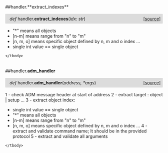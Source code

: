 <script src="https://cdn.mathjax.org/mathjax/latest/MathJax.js?config=TeX-AMS-MML_HTMLorMML" type="text/javascript"></script>

<link rel="stylesheet" href="https://assets.readthedocs.org/static/css/readthedocs-doc-embed.css" type="text/css" />

<style>
    a.src-href {
        float: right;
    }
    p.attr {
        margin-top: 0.5em;
        margin-left: 1em;
    }
    p.func-header {
        background-color: gainsboro;
        border-radius: 0.1em;
        padding: 0.5em;
        padding-left: 1em;
    }
    table.field-table {
        border-radius: 0.1em
    }
</style>##handler.**extract_indexes**

<p class="func-header">
    <i>def</i> handler.<b>extract_indexes</b>(<i>idx: str</i>) <a class="src-href" target="_blank" href="https://github.com/dsbowen/docstr-md/blob/master/handler.py#L36">[source]</a>
</p>

+ "*" means all objects
+ [n-m] means range from "n" to "m"
+ [n, m, o] means specific object defined by n, m and o index ...
+ single int value == single object

<table class="docutils field-list field-table" frame="void" rules="none">
    <col class="field-name" />
    <col class="field-body" />
    <tbody valign="top">
        
    </tbody>
</table>



##handler.**adm_handler**

<p class="func-header">
    <i>def</i> handler.<b>adm_handler</b>(<i>address, *args</i>) <a class="src-href" target="_blank" href="https://github.com/dsbowen/docstr-md/blob/master/handler.py#L84">[source]</a>
</p>

1 - check ADM message header at start of address
2 - extract target : object | setup ...
3 - extract object index:
+ single int value == single object
+ "*" means all objects
+ [n-m] means range from "n" to "m"
+ [n, m, o] means specific object defined by n, m and o index ...
4 - extract and validate command name; It should be in the provided protocol
5 - extract and validate all arguments

<table class="docutils field-list field-table" frame="void" rules="none">
    <col class="field-name" />
    <col class="field-body" />
    <tbody valign="top">
        
    </tbody>
</table>

